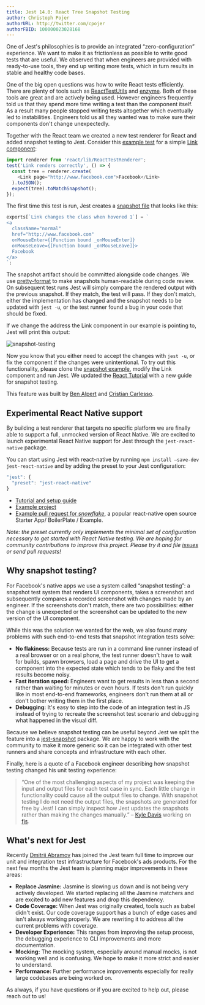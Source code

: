 ```yaml
---
title: Jest 14.0: React Tree Snapshot Testing
author: Christoph Pojer
authorURL: http://twitter.com/cpojer
authorFBID: 100000023028168
---
```


One of Jest's philosophies is to provide an integrated “zero-configuration” experience. We want to make it as frictionless as possible to write good tests that are useful. We observed that when engineers are provided with ready-to-use tools, they end up writing more tests, which in turn results in stable and healthy code bases.

<!--truncate-->

One of the big open questions was how to write React tests efficiently. There are plenty of tools such as [ReactTestUtils](https://facebook.github.io/react/docs/test-utils.html) and [enzyme](http://airbnb.io/enzyme/). Both of these tools are great and are actively being used. However engineers frequently told us that they spend more time writing a test than the component itself. As a result many people stopped writing tests altogether which eventually led to instabilities. Engineers told us all they wanted was to make sure their components don't change unexpectedly.

Together with the React team we created a new test renderer for React and added snapshot testing to Jest. Consider this [example test](https://github.com/facebook/jest/blob/master/examples/snapshot/__tests__/Link.react-test.js) for a simple [Link component](https://github.com/facebook/jest/blob/master/examples/snapshot/Link.react.js):

```javascript
import renderer from 'react/lib/ReactTestRenderer';
test('Link renders correctly', () => {
  const tree = renderer.create(
    <Link page="http://www.facebook.com">Facebook</Link>
  ).toJSON();
  expect(tree).toMatchSnapshot();
});
```

The first time this test is run, Jest creates a [snapshot file](https://github.com/facebook/jest/blob/master/examples/snapshot/__tests__/__snapshots__/Link.react-test.js.snap) that looks like this:

```javascript
exports[`Link changes the class when hovered 1`] = `
<a
  className="normal"
  href="http://www.facebook.com"
  onMouseEnter={[Function bound _onMouseEnter]}
  onMouseLeave={[Function bound _onMouseLeave]}>
  Facebook
</a>
`;
```

The snapshot artifact should be committed alongside code changes. We use [pretty-format](https://github.com/thejameskyle/pretty-format) to make snapshots human-readable during code review. On subsequent test runs Jest will simply compare the rendered output with the previous snapshot. If they match, the test will pass. If they don't match, either the implementation has changed and the snapshot needs to be updated with `jest -u`, or the test runner found a bug in your code that should be fixed.

If we change the address the Link component in our example is pointing to, Jest will print this output:

![snapshot-testing](/jest/img/blog/snapshot.png)

Now you know that you either need to accept the changes with `jest -u`, or fix the component if the changes were unintentional.
To try out this functionality, please clone the [snapshot example](https://github.com/facebook/jest/tree/master/examples/snapshot), modify the Link component and run Jest. We updated the [React Tutorial](/jest/docs/tutorial-react.html) with a new guide for snapshot testing.

This feature was built by [Ben Alpert](https://twitter.com/soprano) and [Cristian Carlesso](https://twitter.com/kentaromiura).

## Experimental React Native support

By building a test renderer that targets no specific platform we are finally able to support a full, unmocked version of React Native. We are excited to launch experimental React Native support for Jest through the `jest-react-native` package.

You can start using Jest with react-native by running `npm install —save-dev jest-react-native` and by adding the preset to your Jest configuration:

```javascript
"jest": {
  "preset": "jest-react-native"
}
```

* [Tutorial and setup guide](/jest/docs/tutorial-react-native.html#content)
* [Example project](https://github.com/facebook/jest/tree/master/examples/react-native)
*  [Example pull request for *snowflake*](https://github.com/bartonhammond/snowflake), a popular react-native open source Starter App/ BoilerPlate / Example.

*Note: the preset currently only implements the minimal set of configuration necessary to get started with React Native testing. We are hoping for community contributions to improve this project. Please try it and file [issues](https://github.com/facebook/jest/issues) or send pull requests!*

## Why snapshot testing?

For Facebook's native apps we use a system called “snapshot testing”: a snapshot test system that renders UI components, takes a screenshot and subsequently compares a recorded screenshot with changes made by an engineer. If the screenshots don't match, there are two possibilities: either the change is unexpected or the screenshot can be updated to the new version of the UI component.

While this was the solution we wanted for the web, we also found many problems with such end-to-end tests that snapshot integration tests solve:

* **No flakiness:** Because tests are run in a command line runner instead of a real browser or on a real phone, the test runner doesn't have to wait for builds, spawn browsers, load a page and drive the UI to get a component into the expected state which tends to be flaky and the test results become noisy.
* **Fast iteration speed:** Engineers want to get results in less than a second rather than waiting for minutes or even hours. If tests don't run quickly like in most end-to-end frameworks, engineers don't run them at all or don't bother writing them in the first place.
* **Debugging:** It's easy to step into the code of an integration test in JS instead of trying to recreate the screenshot test scenario and debugging what happened in the visual diff.

Because we believe snapshot testing can be useful beyond Jest we split the feature into a [jest-snapshot](https://github.com/facebook/jest/tree/master/packages/jest-snapshot) package. We are happy to work with the community to make it more generic so it can be integrated with other test runners and share concepts and infrastructure with each other.

Finally, here is a quote of a Facebook engineer describing how snapshot testing changed his unit testing experience:

> “One of the most challenging aspects of my project was keeping the input and output files for each test case in sync. Each little change in functionality could cause all the output files to change. With snapshot testing I do not need the output files, the snapshots are generated for free by Jest! I can simply inspect how Jest updates the snapshots rather than making the changes manually.” – [Kyle Davis](https://github.com/kyldvs) working on [fjs](https://github.com/kyldvs/fjs).

## What's next for Jest

Recently [Dmitrii Abramov](https://twitter.com/abramov_dmitrii) has joined the Jest team full time to improve our unit and integration test infrastructure for Facebook's ads products. For the next few months the Jest team is planning major improvements in these areas:

* **Replace Jasmine:** Jasmine is slowing us down and is not being very actively developed. We started replacing all the Jasmine matchers and are excited to add new features and drop this dependency.
* **Code Coverage:** When Jest was originally created, tools such as babel didn't exist. Our code coverage support has a bunch of edge cases and isn't always working properly. We are rewriting it to address all the current problems with coverage.
* **Developer Experience:** This ranges from improving the setup process, the debugging experience to CLI improvements and more documentation.
* **Mocking:** The mocking system, especially around manual mocks, is not working well and is confusing. We hope to make it more strict and easier to understand.
* **Performance:** Further performance improvements especially for really large codebases are being worked on.

As always, if you have questions or if you are excited to help out, please reach out to us!
